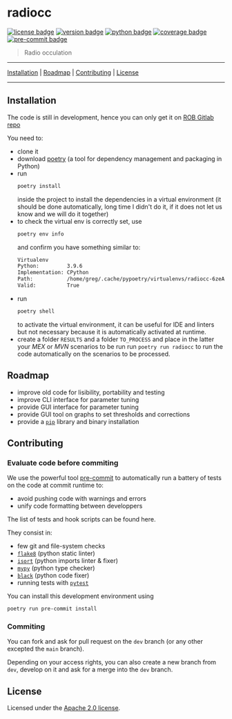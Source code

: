 # radiocc

[![license badge]][license file]
[![version badge]][repo url]
[![python badge]][python url]
[![coverage badge]][coverage url]
[![pre-commit badge]][pre-commit url]

> Radio occulation

---

[Installation](#installation) |
[Roadmap](#roadmap) |
[Contributing](#contributing) |
[License](#license)

---

## Installation

The code is still in development, hence you can only get it on
[ROB Gitlab repo][repo url]

You need to:

+ clone it
+ download [poetry][poetry url] (a tool for dependency management and packaging
  in Python)
+ run
  ```sh
  poetry install
  ```
  inside the project to install the dependencies in a virtual environment (it
  should be done automatically, long time I didn't do it, if it does not let us
  know and we will do it together)
+ to check the virtual env is correctly set, use
  ```sh
  poetry env info
  ```
  and confirm you have something similar to:
  ```sh
  Virtualenv
  Python:         3.9.6
  Implementation: CPython
  Path:           /home/greg/.cache/pypoetry/virtualenvs/radiocc-6zeAPCek-py3.9
  Valid:          True
  ```
+ run
  ```sh
  poetry shell
  ```
  to activate the virtual environment, it can be useful for IDE
  and linters but not necessary because it is automatically activated at runtime.
+ create a folder `RESULTS` and a folder `TO_PROCESS` and place in the latter
  your *MEX* or *MVN* scenarios to be run run `poetry run radiocc` to run the code
  automatically on the scenarios to be processed.

## Roadmap

+ improve old code for lisibility, portability and testing
+ improve CLI interface for parameter tuning
+ provide GUI interface for parameter tuning
+ provide GUI tool on graphs to set thresholds and corrections
+ provide a [`pip`][pip url] library and binary installation

## Contributing

### Evaluate code before commiting

We use the powerful tool [pre-commit][pre-commit url] to automatically run a
battery of tests on the code at commit runtime to:

+ avoid pushing code with warnings and errors
+ unify code formatting between developpers

The list of tests and hook scripts can be found here.

They consist in:

+ few git and file-system checks
+ [`flake8`][flake8 url] (python static linter)
+ [`isort`][isort url] (python imports linter & fixer)
+ [`mypy`][mypy url] (python type checker)
+ [`black`][black url] (python code fixer)
+ running tests with [`pytest`][pytest url]

You can install this development environment using

```sh
poetry run pre-commit install
```

### Commiting

You can fork and ask for pull request on the `dev` branch (or any other excepted
the `main` branch).

Depending on your access rights, you can also create a new
branch from `dev`, develop on it and ask for a merge into the `dev` branch.

## License

Licensed under the [Apache 2.0 license][license file].

[repo url]: https://gitlab-as.oma.be/gregoireh/radiocc
[pre-commit file]: https://gitlab-as.oma.be/gregoireh/radiocc/-/raw/main/.pre-commit-config.yaml
[license file]: https://gitlab-as.oma.be/gregoireh/radiocc/-/raw/main/LICENSE
[license badge]: https://img.shields.io/badge/License-Apache%202.0-blue.svg
[coverage badge]: https://img.shields.io/badge/coverage-0%25-red
[coverage url]: https://github.com/pytest-dev/pytest-cov
[version badge]: https://img.shields.io/badge/version-0.4.0-blue
[python url]: https://www.python.org/
[python badge]: https://img.shields.io/badge/python->=3.9,<3.10-blue
[pre-commit url]: https://pre-commit.com
[pre-commit badge]: https://img.shields.io/badge/pre--commit-enabled-brightgreen?logo=pre-commit&logoColor=white
[poetry url]: https://python-poetry.org/docs
[flake8 url]: https://flake8.pycqa.org/en/latest
[isort url]: https://github.com/timothycrosley/isort
[mypy url]: http://mypy-lang.org
[black url]: https://github.com/psf/black
[pytest url]: https://docs.pytest.org/en/latest
[pip url]: https://pip.pypa.io/en/stable/
